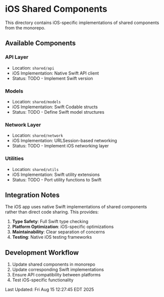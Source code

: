 # iOS Shared Components

This directory contains iOS-specific implementations of shared components from the monorepo.

## Available Components

### API Layer
- Location: `shared/api`
- iOS Implementation: Native Swift API client
- Status: TODO - Implement Swift version

### Models  
- Location: `shared/models`
- iOS Implementation: Swift Codable structs
- Status: TODO - Define Swift model structures

### Network Layer
- Location: `shared/network`
- iOS Implementation: URLSession-based networking
- Status: TODO - Implement iOS networking layer

### Utilities
- Location: `shared/utils`
- iOS Implementation: Swift utility extensions
- Status: TODO - Port utility functions to Swift

## Integration Notes

The iOS app uses native Swift implementations of shared components rather than 
direct code sharing. This provides:

1. **Type Safety**: Full Swift type checking
2. **Platform Optimization**: iOS-specific optimizations
3. **Maintainability**: Clear separation of concerns
4. **Testing**: Native iOS testing frameworks

## Development Workflow

1. Update shared components in monorepo
2. Update corresponding Swift implementations
3. Ensure API compatibility between platforms
4. Test iOS-specific functionality

Last Updated: Fri Aug 15 12:27:45 EDT 2025
